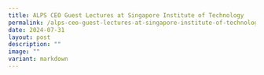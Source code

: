 ```yaml
---
title: ALPS CEO Guest Lectures at Singapore Institute of Technology
permalink: /alps-ceo-guest-lectures-at-singapore-institute-of-technology/
date: 2024-07-31
layout: post
description: ""
image: ""
variant: markdown
---
```


